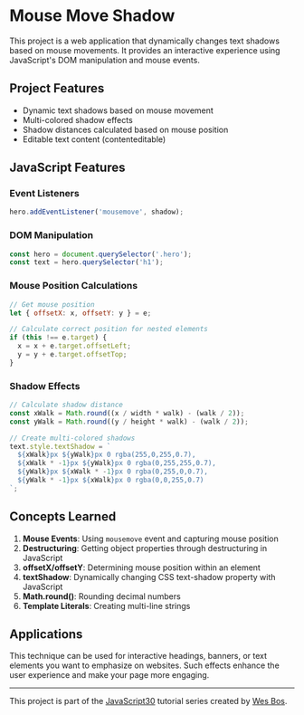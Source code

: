 # Mouse Move Shadow

This project is a web application that dynamically changes text shadows based on mouse movements. It provides an interactive experience using JavaScript's DOM manipulation and mouse events.

## Project Features

- Dynamic text shadows based on mouse movement
- Multi-colored shadow effects
- Shadow distances calculated based on mouse position
- Editable text content (contenteditable)

## JavaScript Features

### Event Listeners
```javascript
hero.addEventListener('mousemove', shadow);
```

### DOM Manipulation
```javascript
const hero = document.querySelector('.hero');
const text = hero.querySelector('h1');
```

### Mouse Position Calculations
```javascript
// Get mouse position
let { offsetX: x, offsetY: y } = e;

// Calculate correct position for nested elements
if (this !== e.target) {
  x = x + e.target.offsetLeft;
  y = y + e.target.offsetTop;
}
```

### Shadow Effects
```javascript
// Calculate shadow distance
const xWalk = Math.round((x / width * walk) - (walk / 2));
const yWalk = Math.round((y / height * walk) - (walk / 2));

// Create multi-colored shadows
text.style.textShadow = `
  ${xWalk}px ${yWalk}px 0 rgba(255,0,255,0.7),
  ${xWalk * -1}px ${yWalk}px 0 rgba(0,255,255,0.7),
  ${yWalk}px ${xWalk * -1}px 0 rgba(0,255,0,0.7),
  ${yWalk * -1}px ${xWalk}px 0 rgba(0,0,255,0.7)
`;
```

## Concepts Learned

1. **Mouse Events**: Using `mousemove` event and capturing mouse position
2. **Destructuring**: Getting object properties through destructuring in JavaScript
3. **offsetX/offsetY**: Determining mouse position within an element
4. **textShadow**: Dynamically changing CSS text-shadow property with JavaScript
5. **Math.round()**: Rounding decimal numbers
6. **Template Literals**: Creating multi-line strings

## Applications

This technique can be used for interactive headings, banners, or text elements you want to emphasize on websites. Such effects enhance the user experience and make your page more engaging.

---

This project is part of the [JavaScript30](https://javascript30.com/) tutorial series created by [Wes Bos](https://twitter.com/wesbos). 